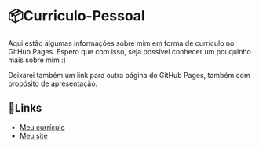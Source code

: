 # 📦Curriculo-Pessoal

Aqui estão algumas informações sobre mim em forma de currículo no GitHub Pages. Espero que com isso, seja possível conhecer um pouquinho mais sobre mim :)

Deixarei também um link para outra página do GitHub Pages, também com propósito de apresentação.

## 🚀Links

* [Meu currículo](https://caiocpassos.github.io/Curriculo-Pessoal/)
* [Meu site](https://caiocpassos.github.io/Site-Pessoal/)
